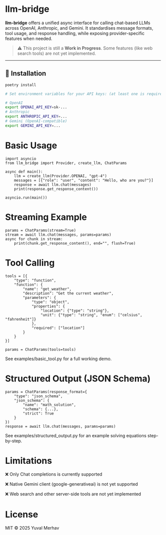 # llm-bridge

**llm-bridge** offers a unified async interface for calling chat-based LLMs across OpenAI, Anthropic, and Gemini. It standardises message formats, tool usage, and response handling, while exposing provider-specific features when needed.

> ⚠️ This project is still a **Work in Progress**. Some features (like web search tools) are not yet implemented.

---

## 🔧 Installation

```bash
poetry install

# Set environment variables for your API keys: (at least one is required)

# OpenAI
export OPENAI_API_KEY=sk-...
# Anthropic
export ANTHROPIC_API_KEY=...
# Gemini (OpenAI-compatible)
export GEMINI_API_KEY=...
```

# Basic Usage

```
import asyncio
from llm_bridge import Provider, create_llm, ChatParams

async def main():
    llm = create_llm(Provider.OPENAI, "gpt-4")
    messages = [{"role": "user", "content": "Hello, who are you?"}]
    response = await llm.chat(messages)
    print(response.get_response_content())

asyncio.run(main())
```

# Streaming Example

```
params = ChatParams(stream=True)
stream = await llm.chat(messages, params=params)
async for chunk in stream:
    print(chunk.get_response_content(), end="", flush=True)
```

# Tool Calling

```
tools = [{
    "type": "function",
    "function": {
        "name": "get_weather",
        "description": "Get the current weather",
        "parameters": {
            "type": "object",
            "properties": {
                "location": {"type": "string"},
                "unit": {"type": "string", "enum": ["celsius", "fahrenheit"]}
            },
            "required": ["location"]
        }
    }
}]

params = ChatParams(tools=tools)

```

See examples/basic_tool.py for a full working demo.

# Structured Output (JSON Schema)

```
params = ChatParams(response_format={
    "type": "json_schema",
    "json_schema": {
        "name": "math_solution",
        "schema": {...},
        "strict": True
    }
})
response = await llm.chat(messages, params=params)
```

See examples/structured_output.py for an example solving equations step-by-step.

# Limitations

❌ Only Chat completions is currently supported

❌ Native Gemini client (google-generativeai) is not yet supported

❌ Web search and other server-side tools are not yet implemented


# License

MIT © 2025 Yuval Merhav